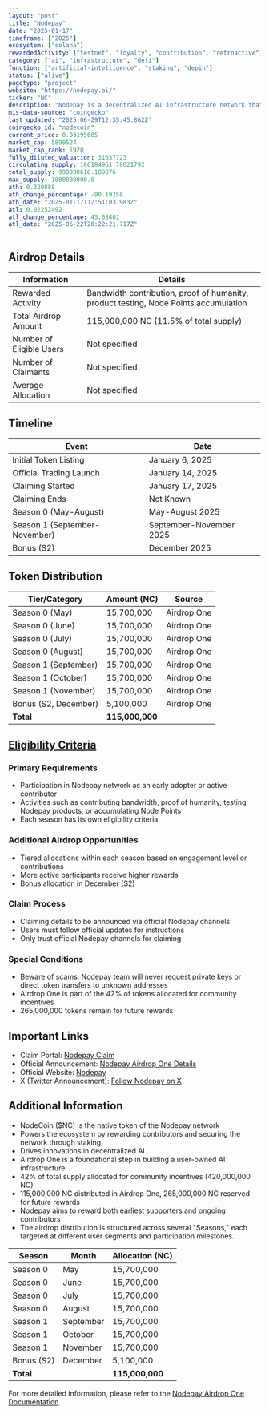 ```yaml
---
layout: "post"
title: "Nodepay"
date: "2025-01-17"
timeframe: ["2025"]
ecosystem: ["solana"]
rewardedActivity: ["testnet", "loyalty", "contribution", "retroactive"]
category: ["ai", "infrastructure", "defi"]
function: ["artificial-intelligence", "staking", "depin"]
status: ["alive"]
pagetype: "project"
website: "https://nodepay.ai/"
ticker: "NC"
description: "Nodepay is a decentralized AI infrastructure network that rewards contributors and secures the ecosystem through Nodecoin ($NC), supporting innovations in user-owned AI. Users earn rewards by sharing unused internet bandwidth, testing products, and contributing to the network."
mis-data-source: "coingecko"
last_updated: "2025-06-29T12:35:45.862Z"
coingecko_id: "nodecoin"
current_price: 0.03195605
market_cap: 5890524
market_cap_rank: 1920
fully_diluted_valuation: 31637723
circulating_supply: 186184961.78021792
total_supply: 999990618.189876
max_supply: 1000000000.0
ath: 0.329888
ath_change_percentage: -90.19258
ath_date: "2025-01-17T12:51:03.983Z"
atl: 0.02252492
atl_change_percentage: 43.63401
atl_date: "2025-06-22T20:22:21.717Z"
---
```


## Airdrop Details

| Information              | Details                                                                              |
| ------------------------ | ------------------------------------------------------------------------------------ |
| Rewarded Activity        | Bandwidth contribution, proof of humanity, product testing, Node Points accumulation |
| Total Airdrop Amount     | 115,000,000 NC (11.5% of total supply)                                               |
| Number of Eligible Users | Not specified                                                                        |
| Number of Claimants      | Not specified                                                                        |
| Average Allocation       | Not specified                                                                        |

## Timeline

| Event                         | Date                    |
| ----------------------------- | ----------------------- |
| Initial Token Listing         | January 6, 2025         |
| Official Trading Launch       | January 14, 2025        |
| Claiming Started              | January 17, 2025        |
| Claiming Ends                 | Not Known               |
| Season 0 (May-August)         | May-August 2025         |
| Season 1 (September-November) | September-November 2025 |
| Bonus (S2)                    | December 2025           |

## Token Distribution

| Tier/Category        | Amount (NC)     | Source      |
| -------------------- | --------------- | ----------- |
| Season 0 (May)       | 15,700,000      | Airdrop One |
| Season 0 (June)      | 15,700,000      | Airdrop One |
| Season 0 (July)      | 15,700,000      | Airdrop One |
| Season 0 (August)    | 15,700,000      | Airdrop One |
| Season 1 (September) | 15,700,000      | Airdrop One |
| Season 1 (October)   | 15,700,000      | Airdrop One |
| Season 1 (November)  | 15,700,000      | Airdrop One |
| Bonus (S2, December) | 5,100,000       | Airdrop One |
| **Total**            | **115,000,000** |             |

## [Eligibility Criteria](https://claim.nodefoundation.ai/)

### Primary Requirements

- Participation in Nodepay network as an early adopter or active contributor
- Activities such as contributing bandwidth, proof of humanity, testing Nodepay products, or accumulating Node Points
- Each season has its own eligibility criteria

### Additional Airdrop Opportunities

- Tiered allocations within each season based on engagement level or contributions
- More active participants receive higher rewards
- Bonus allocation in December (S2)

### Claim Process

- Claiming details to be announced via official Nodepay channels
- Users must follow official updates for instructions
- Only trust official Nodepay channels for claiming

### Special Conditions

- Beware of scams: Nodepay team will never request private keys or direct token transfers to unknown addresses
- Airdrop One is part of the 42% of tokens allocated for community incentives
- 265,000,000 tokens remain for future rewards

## Important Links

- Claim Portal: [Nodepay Claim](https://claim.nodefoundation.ai/)
- Official Announcement: [Nodepay Airdrop One Details](https://docs.nodepay.ai/nodepay-introduction/nodecoin/nodepay-airdrop-one)
- Official Website: [Nodepay](https://nodepay.ai/)
- X (Twitter Announcement): [Follow Nodepay on X](https://x.com/nodepay_ai/status/1880178328466067968)

## Additional Information

- NodeCoin ($NC) is the native token of the Nodepay network
- Powers the ecosystem by rewarding contributors and securing the network through staking
- Drives innovations in decentralized AI
- Airdrop One is a foundational step in building a user-owned AI infrastructure
- 42% of total supply allocated for community incentives (420,000,000 NC)
- 115,000,000 NC distributed in Airdrop One, 265,000,000 NC reserved for future rewards
- Nodepay aims to reward both earliest supporters and ongoing contributors
- The airdrop distribution is structured across several "Seasons," each targeted at different user segments and participation milestones.

| Season     | Month     | Allocation (NC) |
| ---------- | --------- | --------------- |
| Season 0   | May       | 15,700,000      |
| Season 0   | June      | 15,700,000      |
| Season 0   | July      | 15,700,000      |
| Season 0   | August    | 15,700,000      |
| Season 1   | September | 15,700,000      |
| Season 1   | October   | 15,700,000      |
| Season 1   | November  | 15,700,000      |
| Bonus (S2) | December  | 5,100,000       |
| **Total**  |           | **115,000,000** |

For more detailed information, please refer to the [Nodepay Airdrop One Documentation](https://docs.nodepay.ai/nodepay-introduction/nodecoin/nodepay-airdrop-one).